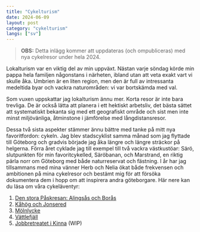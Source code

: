 ```yaml
---
title: "Cykelturism"
date: 2024-06-09
layout: post
category: "cykelturism"
langs: ["sv"]
---
```


> __OBS:__ Detta inlägg kommer att uppdateras (och ompubliceras) med nya cykelresor under hela 2024.

Lokalturism var en viktig del av min uppväxt.
Nästan varje söndag körde min pappa hela familjen någonstans i närheten, ibland utan att veta exakt vart vi skulle åka. 
Umbrien är en liten region, men den är full av intressanta medeltida byar och vackra naturområden: vi var bortskämda med val.

Som vuxen uppskattar jag lokalturism ännu mer.
Korta resor är inte bara trevliga. 
De är också lätta att planera i ett hektiskt arbetsliv, det bästa sättet att systematiskt bekanta sig med ett geografiskt område och sist men inte minst miljövänliga, åtminstone i jämförelse med långdistansresor.

Dessa två sista aspekter stämmer ännu bättre med tanke på mitt nya favoritfordon: cykeln.
Jag blev stadscyklist samma månad som jag flyttade till Göteborg och gradvis började jag åka längre och längre sträckor på helgerna. 
Förra året cyklade jag till exempel till två vackra västkustöar: Särö, slutpunkten för min favoritcykelled, Säröbanan, och Marstrand, en riktig pärla norr om Göteborg med både naturreservat och fästning.
I år har jag tillsammans med mina vänner Herb och Nelia ökat både frekvensen och ambitionen på mina cykelresor och bestämt mig för att försöka dokumentera dem i hopp om att inspirera andra göteborgare.
Här nere kan du läsa om våra cykeläventyr:

1. [Den stora Påskresan: Alingsås och Borås](../cykelturism/paskresan.html)
2. [Kåhög och Jonsered](https://harisont.github.io/cykelturism/jonsered.html)
3. [Mölnlycke](https://harisont.github.io/molnlycke.html)
4. [Vättlefjäll](https://harisont.github.io/vattlefjall.html)
5. [Jobbretreatet i Kinna](https://harisont.github.io/retreat.html) (WIP)